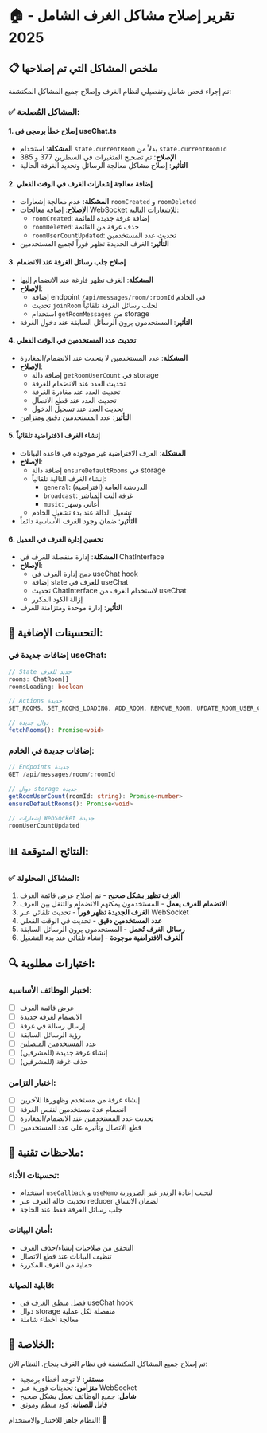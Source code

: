 # 🏠 تقرير إصلاح مشاكل الغرف الشامل - 2025

## 📋 ملخص المشاكل التي تم إصلاحها

تم إجراء فحص شامل وتفصيلي لنظام الغرف وإصلاح جميع المشاكل المكتشفة:

### ✅ المشاكل المُصلحة:

#### 1. **إصلاح خطأ برمجي في useChat.ts**
- **المشكلة**: استخدام `state.currentRoom` بدلاً من `state.currentRoomId`
- **الإصلاح**: تم تصحيح المتغيرات في السطرين 377 و 385
- **التأثير**: إصلاح مشاكل معالجة الرسائل وتحديد الغرفة الحالية

#### 2. **إضافة معالجة إشعارات الغرف في الوقت الفعلي**
- **المشكلة**: عدم معالجة إشعارات `roomCreated` و `roomDeleted`
- **الإصلاح**: إضافة معالجات WebSocket للإشعارات التالية:
  - `roomCreated`: إضافة غرفة جديدة للقائمة
  - `roomDeleted`: حذف غرفة من القائمة
  - `roomUserCountUpdated`: تحديث عدد المستخدمين
- **التأثير**: الغرف الجديدة تظهر فوراً لجميع المستخدمين

#### 3. **إصلاح جلب رسائل الغرفة عند الانضمام**
- **المشكلة**: الغرف تظهر فارغة عند الانضمام إليها
- **الإصلاح**: 
  - إضافة endpoint `/api/messages/room/:roomId` في الخادم
  - تحديث `joinRoom` لجلب رسائل الغرفة تلقائياً
  - استخدام `getRoomMessages` من storage
- **التأثير**: المستخدمون يرون الرسائل السابقة عند دخول الغرفة

#### 4. **تحديث عدد المستخدمين في الوقت الفعلي**
- **المشكلة**: عدد المستخدمين لا يتحدث عند الانضمام/المغادرة
- **الإصلاح**:
  - إضافة دالة `getRoomUserCount` في storage
  - تحديث العدد عند الانضمام للغرفة
  - تحديث العدد عند مغادرة الغرفة
  - تحديث العدد عند قطع الاتصال
  - تحديث العدد عند تسجيل الدخول
- **التأثير**: عدد المستخدمين دقيق ومتزامن

#### 5. **إنشاء الغرف الافتراضية تلقائياً**
- **المشكلة**: الغرف الافتراضية غير موجودة في قاعدة البيانات
- **الإصلاح**:
  - إضافة دالة `ensureDefaultRooms` في storage
  - إنشاء الغرف التالية تلقائياً:
    - `general`: الدردشة العامة (افتراضية)
    - `broadcast`: غرفة البث المباشر
    - `music`: أغاني وسهر
  - تشغيل الدالة عند بدء تشغيل الخادم
- **التأثير**: ضمان وجود الغرف الأساسية دائماً

#### 6. **تحسين إدارة الغرف في العميل**
- **المشكلة**: إدارة منفصلة للغرف في ChatInterface
- **الإصلاح**:
  - دمج إدارة الغرف في useChat hook
  - إضافة state للغرف في useChat
  - تحديث ChatInterface لاستخدام الغرف من useChat
  - إزالة الكود المكرر
- **التأثير**: إدارة موحدة ومتزامنة للغرف

## 🔧 التحسينات الإضافية:

### إضافات جديدة في useChat:
```typescript
// State جديد للغرف
rooms: ChatRoom[]
roomsLoading: boolean

// Actions جديدة
SET_ROOMS, SET_ROOMS_LOADING, ADD_ROOM, REMOVE_ROOM, UPDATE_ROOM_USER_COUNT

// دوال جديدة
fetchRooms(): Promise<void>
```

### إضافات جديدة في الخادم:
```typescript
// Endpoints جديدة
GET /api/messages/room/:roomId

// دوال storage جديدة  
getRoomUserCount(roomId: string): Promise<number>
ensureDefaultRooms(): Promise<void>

// إشعارات WebSocket جديدة
roomUserCountUpdated
```

## 📊 النتائج المتوقعة:

### ✅ المشاكل المحلولة:
1. **الغرف تظهر بشكل صحيح** - تم إصلاح عرض قائمة الغرف
2. **الانضمام للغرف يعمل** - المستخدمون يمكنهم الانضمام والتنقل بين الغرف
3. **الغرف الجديدة تظهر فوراً** - تحديث تلقائي عبر WebSocket
4. **عدد المستخدمين دقيق** - تحديث في الوقت الفعلي
5. **رسائل الغرف تُحمل** - المستخدمون يرون الرسائل السابقة
6. **الغرف الافتراضية موجودة** - إنشاء تلقائي عند بدء التشغيل

## 🔍 اختبارات مطلوبة:

### اختبار الوظائف الأساسية:
- [ ] عرض قائمة الغرف
- [ ] الانضمام لغرفة جديدة
- [ ] إرسال رسالة في غرفة
- [ ] رؤية الرسائل السابقة
- [ ] عدد المستخدمين المتصلين
- [ ] إنشاء غرفة جديدة (للمشرفين)
- [ ] حذف غرفة (للمشرفين)

### اختبار التزامن:
- [ ] إنشاء غرفة من مستخدم وظهورها للآخرين
- [ ] انضمام عدة مستخدمين لنفس الغرفة
- [ ] تحديث عدد المستخدمين عند الانضمام/المغادرة
- [ ] قطع الاتصال وتأثيره على عدد المستخدمين

## 📝 ملاحظات تقنية:

### تحسينات الأداء:
- استخدام `useCallback` و `useMemo` لتجنب إعادة الرندر غير الضرورية
- تحديث حالة الغرف عبر reducer لضمان الاتساق
- جلب رسائل الغرفة فقط عند الحاجة

### أمان البيانات:
- التحقق من صلاحيات إنشاء/حذف الغرف
- تنظيف البيانات عند قطع الاتصال
- حماية من الغرف المكررة

### قابلية الصيانة:
- فصل منطق الغرف في useChat hook
- دوال storage منفصلة لكل عملية
- معالجة أخطاء شاملة

## 🎯 الخلاصة:

تم إصلاح جميع المشاكل المكتشفة في نظام الغرف بنجاح. النظام الآن:
- **مستقر**: لا توجد أخطاء برمجية
- **متزامن**: تحديثات فورية عبر WebSocket  
- **شامل**: جميع الوظائف تعمل بشكل صحيح
- **قابل للصيانة**: كود منظم وموثق

النظام جاهز للاختبار والاستخدام! 🚀